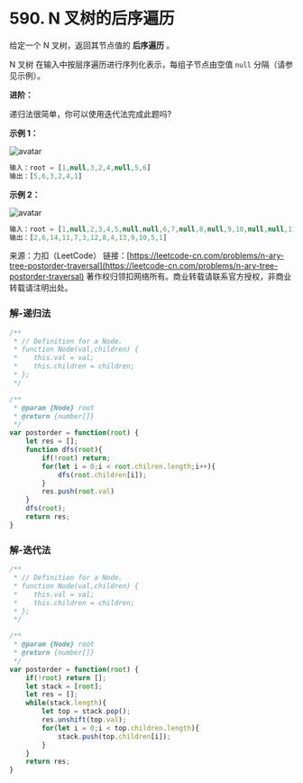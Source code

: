 # 590. N 叉树的后序遍历

给定一个 N 叉树，返回其节点值的 **后序遍历** 。

N 叉树 在输入中按层序遍历进行序列化表示，每组子节点由空值 `null` 分隔（请参见示例）。

**进阶：**

递归法很简单，你可以使用迭代法完成此题吗?

**示例 1：**

![avatar](https://assets.leetcode.com/uploads/2018/10/12/narytreeexample.png)

```js
输入：root = [1,null,3,2,4,null,5,6]
输出：[5,6,3,2,4,1]
```

**示例 2：**

![avatar](https://assets.leetcode.com/uploads/2019/11/08/sample_4_964.png)

```js
输入：root = [1,null,2,3,4,5,null,null,6,7,null,8,null,9,10,null,null,11,null,12,null,13,null,null,14]
输出：[2,6,14,11,7,3,12,8,4,13,9,10,5,1]
```

来源：力扣（LeetCode）
链接：[https://leetcode-cn.com/problems/n-ary-tree-postorder-traversal](https://leetcode-cn.com/problems/n-ary-tree-postorder-traversal)
著作权归领扣网络所有。商业转载请联系官方授权，非商业转载请注明出处。

### 解-递归法
```js
/**
 * // Definition for a Node.
 * function Node(val,children) {
 *    this.val = val;
 *    this.children = children;
 * };
 */

/**
 * @param {Node} root
 * @return {number[]}
 */
var postorder = function(root) {
	let res = [];
	function dfs(root){
		if(!root) return;
		for(let i = 0;i < root.chilren.length;i++){
			dfs(root.children[i]);
		}
		res.push(root.val)
	}
	dfs(root);
	return res;
}
```

### 解-迭代法
```js
/**
 * // Definition for a Node.
 * function Node(val,children) {
 *    this.val = val;
 *    this.children = children;
 * };
 */

/**
 * @param {Node} root
 * @return {number[]}
 */
var postorder = function(root) {
	if(!root) return [];
	let stack = [root];
	let res = [];
	while(stack.length){
		let top = stack.pop();
		res.unshift(top.val);
		for(let i = 0;i < top.children.length){
			stack.push(top.children[i]);
		}
	}
	return res;
}
```